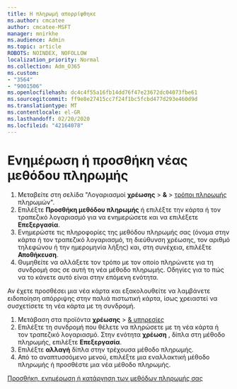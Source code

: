 ```yaml
---
title: Η πληρωμή απορρίφθηκε
ms.author: cmcatee
author: cmcatee-MSFT
manager: mnirkhe
ms.audience: Admin
ms.topic: article
ROBOTS: NOINDEX, NOFOLLOW
localization_priority: Normal
ms.collection: Adm_O365
ms.custom:
- "3564"
- "9001506"
ms.openlocfilehash: dc4c4f55a16fb14dd76f47e23672dc04073fbe61
ms.sourcegitcommit: ff9e8e27415cc7f24f1bc5fcbd477d293e460d9d
ms.translationtype: MT
ms.contentlocale: el-GR
ms.lasthandoff: 02/20/2020
ms.locfileid: "42164078"
---
```

# <a name="update-or-add-a-new-payment-method"></a>Ενημέρωση ή προσθήκη νέας μεθόδου πληρωμής

1. Μεταβείτε στη σελίδα "Λογαριασμοί **χρέωσης** > **&** > <a href="https://go.microsoft.com/fwlink/p/?linkid=2018806" target="_blank">τρόποι πληρωμής</a> πληρωμών".
2. Επιλέξτε **Προσθήκη μεθόδου πληρωμής** ή επιλέξτε την κάρτα ή τον τραπεζικό λογαριασμό για να ενημερώσετε και να επιλέξετε **Επεξεργασία**.
3. Ενημερώστε τις πληροφορίες της μεθόδου πληρωμής σας (όνομα στην κάρτα ή τον τραπεζικό λογαριασμό, τη διεύθυνση χρέωσης, τον αριθμό τηλεφώνου ή την ημερομηνία λήξης) και, στη συνέχεια, επιλέξτε **Αποθήκευση**.
4. Θυμηθείτε να αλλάξετε τον τρόπο με τον οποίο πληρώνετε για τη συνδρομή σας σε αυτή τη νέα μέθοδο πληρωμής. Οδηγίες για το πώς να το κάνετε αυτό είναι στην επόμενη ενότητα.

Αν έχετε προσθέσει μια νέα κάρτα και εξακολουθείτε να λαμβάνετε ειδοποίηση απόρριψης στην παλιά πιστωτική κάρτα, ίσως χρειαστεί να συσχετίσετε τη νέα κάρτα με τη συνδρομή.

1. Μετάβαση στα προϊόντα **χρέωσης** > <a href="https://go.microsoft.com/fwlink/p/?linkid=842054" target="_blank">& υπηρεσίες</a>
2. Επιλέξτε τη συνδρομή που θέλετε να πληρώσετε με τη νέα κάρτα ή τον τραπεζικό λογαριασμό. Στην ενότητα **χρέωση** , δίπλα στη μέθοδο πληρωμής, επιλέξτε **Επεξεργασία**.
3. Επιλέξτε **αλλαγή** δίπλα στην τρέχουσα μέθοδο πληρωμής.
4. Από το αναπτυσσόμενο μενού, επιλέξτε μια εναλλακτική μέθοδο πληρωμής ή προσθέστε μια νέα μέθοδο πληρωμής.

[Προσθήκη, ενημέρωση ή κατάργηση των μεθόδων πληρωμής σας](https://go.microsoft.com/fwlink/?linkid=2118133)